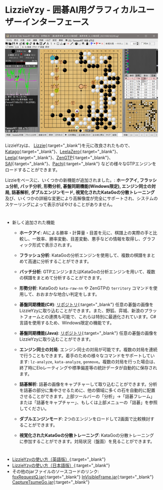 # LizzieYzy - 囲碁AI用グラフィカルユーザーインターフェース
![screenshot_jp](/screenshot_jp.png?raw=true)

LizzieYzyは、 [Lizzie](https://github.com/featurecat/lizzie){:target="_blank"}を元に改良されたもので、 [Katago](https://github.com/lightvector/KataGo){:target="_blank"}、[LeelaZero](https://github.com/leela-zero/leela-zero){:target="_blank"}、[Leela](https://github.com/gcp/Leela){:target="_blank"}、[ZenGTP](https://github.com/yzyray/ZenGTP){:target="_blank"}、[SAI](http://sai.unich.it){:target="_blank"}、[Pachi](https://github.com/pasky/pachi){:target="_blank"} などの様々なGTPエンジンをロードすることができます。

Lizzieをベースに、いくつかの新機能が追加されました。: **ホークアイ, フラッシュ分析, バッチ分析, 形勢分析, 碁盤同期機能(Windows限定), エンジン同士の対局, 詰碁解析, ダブルエンジンモード, 視覚化されたKataGoの分散トレーニング** 及び、いくつかの詳細な変更により高解像度が完全にサポートされ、システムのスケーリングによって表示がぼやけることがありません。
#
* 新しく追加された機能

  * **ホークアイ**: AIによる勝率・計算量・目差を元に、棋譜上の実際の手と比較し、一致率、勝率変動、目差変動、悪手などの情報を取得し、グラフィック形式で表示されます。

  * **フラッシュ分析**: KataGoの分析エンジンを使用して、複数の棋譜をまとめて高速に分析することができます。

  * **バッチ分析**: GTPエンジンまたはKataGoの分析エンジンを用いて、複数の棋譜をまとめて分析することができます。

  * **形勢分析**: KataGoの `kata-raw-nn` や ZenGTPの `territory` コマンドを使用して、おおまかな地合い判定をします。

  * **碁盤同期機能(C#)**: [リポジトリ](https://github.com/yzyray/readboard){:target="_blank"} 任意の碁盤の画像をLizzieYzyに取り込むことができます。また、野狐、弈城、新浪のプラットフォームとの連携も可能で、これらは特別に最適化されています。C#言語を使用するため、Windows限定の機能です。

  * **碁盤同期機能(Java)**: [リポジトリ](https://github.com/yzyray/readboard_Boofcv){:target="_blank"} 任意の碁盤の画像をLizzieYzyに取り込むことができます。

  * **エンジン同士の対局**: エンジン同士の対局が可能です。複数の対局を連続で行うこともできます。着手のための様々なコマンドをサポートしています: `lz-analyze`, `kata-analyze`, `genmove`。複数の対局を行った場合は、終了時にEloレーティングや標準偏差等の統計データが自動的に保存されます。

  * **詰碁解析**: 詰碁の画像をキャプチャーして取り込むことができます。分析を詰碁の部分に集中させるために、他の領域に多くの石を自動的に配置させることができます。上部ツールバーの「分析」→「詰碁フレーム」または「詰碁をキャプチャー」、もしくは上部メニューの「詰碁」を参照してください。

  * **ダブルエンジンモード**: 2つのエンジンをロードして2画面で比較検討することができます。

  * **視覚化されたKataGoの分散トレーニング**: KataGoの分散トレーニングに参加することができます。対局状況（盤面）を見ることができます。

#
 * [LizzieYzyの使い方（英語版）](https://github.com/yzyray/lizzieyzy/blob/main/readme_en.pdf){:target="_blank"}
 * [LizzieYzyの使い方（日本語版）](https://www.h-eba.jp/Lizzie/LizzieYzy/manual.html){:target="_blank"}
 * その他のjarファイルのソースコードのリンク: [foxRequestQ.jar](https://github.com/yzyray/FoxRequest){:target="_blank"} [InVisibleFrame.jar](https://github.com/yzyray/testbuffer){:target="_blank"} [CaptureTsumeGo.jar](https://github.com/yzyray/captureTsumeGo/blob/main/README.md){:target="_blank"}
